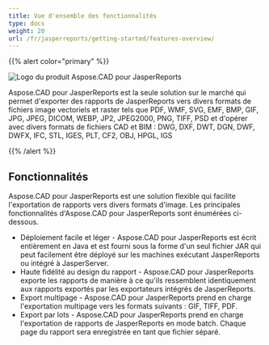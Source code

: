 ```yaml
---
title: Vue d'ensemble des fonctionnalités
type: docs
weight: 20
url: /fr/jasperreports/getting-started/features-overview/
---
```


{{% alert color="primary" %}}

![Logo du produit Aspose.CAD pour JasperReports](/cad/_assets/home_3.png)

Aspose.CAD pour JasperReports est la seule solution sur le marché qui permet d'exporter des rapports de JasperReports vers divers formats de fichiers image vectoriels et raster tels que PDF, WMF, SVG, EMF, BMP, GIF, JPG, JPEG, DICOM, WEBP, JP2, JPEG2000, PNG, TIFF, PSD et d'opérer avec divers formats de fichiers CAD et BIM : DWG, DXF, DWT, DGN, DWF, DWFX, IFC, STL, IGES, PLT, CF2, OBJ, HPGL, IGS

{{% /alert %}}

## Fonctionnalités

Aspose.CAD pour JasperReports est une solution flexible qui facilite l'exportation de rapports vers divers formats d'image. Les principales fonctionnalités d'Aspose.CAD pour JasperReports sont énumérées ci-dessous.

- Déploiement facile et léger - Aspose.CAD pour JasperReports est écrit entièrement en Java et est fourni sous la forme d'un seul fichier JAR qui peut facilement être déployé sur les machines exécutant JasperReports ou intégré à JasperServer.
- Haute fidélité au design du rapport - Aspose.CAD pour JasperReports exporte les rapports de manière à ce qu'ils ressemblent identiquement aux rapports exportés par les exportateurs intégrés de JasperReports.
- Export multipage - Aspose.CAD pour JasperReports prend en charge l'exportation multipage vers les formats suivants : GIF, TIFF, PDF.
- Export par lots - Aspose.CAD pour JasperReports prend en charge l'exportation de rapports de JasperReports en mode batch. Chaque page du rapport sera enregistrée en tant que fichier séparé.
